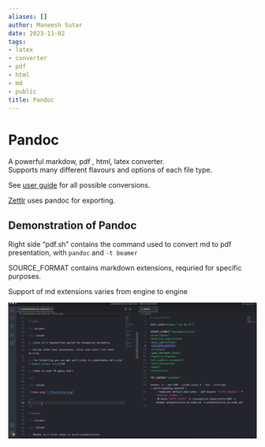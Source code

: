 ```yaml
---
aliases: []
author: Maneesh Sutar
date: 2023-11-02
tags:
- latex
- converter
- pdf
- html
- md
- public
title: Pandoc
---
```


# Pandoc

A powerful markdow, pdf , html, latex converter.  
Supports many different flavours and options of each file type.

See [user guide](https://pandoc.org/MANUAL.html) for all possible conversions.

[Zettlr](https://www.zettlr.com/) uses pandoc for exporting.

## Demonstration of Pandoc

Right side “pdf.sh” contains the command used to convert md to pdf presentation, with `pandoc` and `-t beamer`

SOURCE_FORMAT contains markdown extensions, requried for specific purposes.

Support of md extensions varies from engine to engine

![](Artifacts/pandoc_demo.png)
